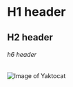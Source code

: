 # H1 header

## H2 header

###### h6 header

![Image of Yaktocat](https://octodex.github.com/images/yaktocat.png)
